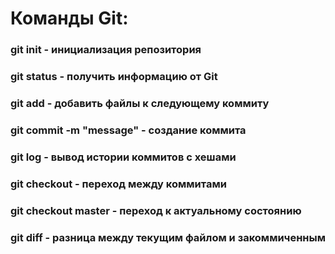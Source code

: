 # Команды Git:

### git init - инициализация репозитория

### git status - получить информацию от Git

### git add - добавить файлы к следующему коммиту

### git commit -m "message" - создание коммита

### git log - вывод истории коммитов с хешами

### git checkout - переход между коммитами

### git checkout master - переход к актуальному состоянию

### git diff - разница между текущим файлом и закоммиченным

